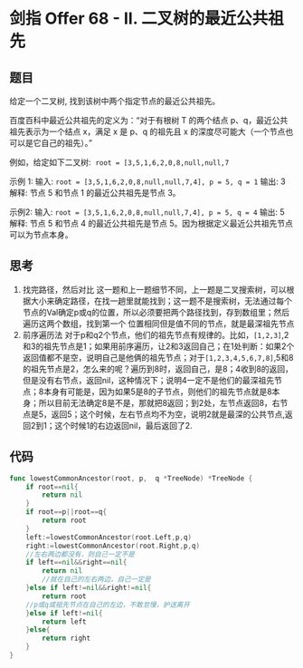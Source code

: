 # 剑指 Offer 68 - II. 二叉树的最近公共祖先

## 题目

给定一个二叉树, 找到该树中两个指定节点的最近公共祖先。

百度百科中最近公共祖先的定义为：“对于有根树 T 的两个结点 p、q，最近公共祖先表示为一个结点 x，满足 x 是 p、q 的祖先且 x 的深度尽可能大（一个节点也可以是它自己的祖先）。”

例如，给定如下二叉树:  `root = [3,5,1,6,2,0,8,null,null,7`

示例 1:
输入: `root = [3,5,1,6,2,0,8,null,null,7,4], p = 5, q = 1`
输出: 3 解释: 节点 5 和节点 1 的最近公共祖先是节点 3。

示例2:
输入: `root = [3,5,1,6,2,0,8,null,null,7,4], p = 5, q = 4`
输出: 5 解释: 节点 5 和节点 4 的最近公共祖先是节点 5。因为根据定义最近公共祖先节点可以为节点本身。

## 思考

1. 找完路径，然后对比
这一题和上一题细节不同，上一题是二叉搜索树，可以根据大小来确定路径，在找一趟里就能找到；这一题不是搜索树，无法通过每个节点的Val确定p或q的位置，所以必须要把两个路径找到，存到数组里；然后遍历这两个数组，找到第一个 位置相同但是值不同的节点，就是最深祖先节点
2. 前序遍历法
对于p和q2个节点，他们的祖先节点有规律的。比如，`[1,2,3]`,2和3的祖先节点是1；如果用前序遍历，让2和3返回自己；在1处判断：如果2个返回值都不是空，说明自己是他俩的祖先节点；对于`[1,2,3,4,5,6,7,8]`,5和8的祖先节点是2，怎么来的呢？遍历到8时，返回自己，是8；4收到8的返回，但是没有右节点，返回nil，这种情况下；说明4一定不是他们的最深祖先节点；8本身有可能是，因为如果5是8的子节点，则他们的祖先节点就是8本身；所以目前无法确定8是不是，那就把8返回；到2处，左节点返回8，右节点是5，返回5；这个时候，左右节点均不为空，说明2就是最深的公共节点,返回2到1；这个时候1的右边返回nil，最后返回了2.

## 代码

```go
func lowestCommonAncestor(root, p,  q *TreeNode) *TreeNode {
	if root==nil{
	    return nil
	}
	if root==p||root==q{
	    return root
	}
	left:=lowestCommonAncestor(root.Left,p,q)
	right:=lowestCommonAncestor(root.Right,p,q)
    //左右两边都没有，则自己一定不是
	if left==nil&&right==nil{
		return nil
        //就在自己的左右两边，自己一定是
	}else if left!=nil&&right!=nil{
		return root
    //p或q或祖先节点在自己的左边，不敢怠慢，护送离开
	}else if left!=nil{
		return left
	}else{
		return right
	}
}
```

